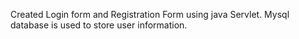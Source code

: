 Created Login form and Registration Form using java Servlet. Mysql database is used to store user information.
